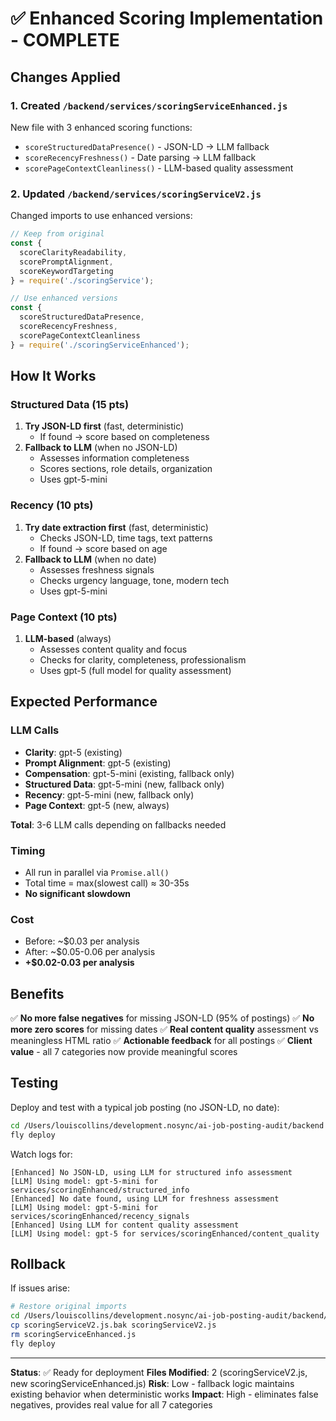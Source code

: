 # ✅ Enhanced Scoring Implementation - COMPLETE

## Changes Applied

### 1. Created `/backend/services/scoringServiceEnhanced.js`
New file with 3 enhanced scoring functions:
- `scoreStructuredDataPresence()` - JSON-LD → LLM fallback
- `scoreRecencyFreshness()` - Date parsing → LLM fallback  
- `scorePageContextCleanliness()` - LLM-based quality assessment

### 2. Updated `/backend/services/scoringServiceV2.js`
Changed imports to use enhanced versions:
```javascript
// Keep from original
const {
  scoreClarityReadability,
  scorePromptAlignment,
  scoreKeywordTargeting
} = require('./scoringService');

// Use enhanced versions
const {
  scoreStructuredDataPresence,
  scoreRecencyFreshness,
  scorePageContextCleanliness
} = require('./scoringServiceEnhanced');
```

## How It Works

### Structured Data (15 pts)
1. **Try JSON-LD first** (fast, deterministic)
   - If found → score based on completeness
2. **Fallback to LLM** (when no JSON-LD)
   - Assesses information completeness
   - Scores sections, role details, organization
   - Uses gpt-5-mini

### Recency (10 pts)
1. **Try date extraction first** (fast, deterministic)
   - Checks JSON-LD, time tags, text patterns
   - If found → score based on age
2. **Fallback to LLM** (when no date)
   - Assesses freshness signals
   - Checks urgency language, tone, modern tech
   - Uses gpt-5-mini

### Page Context (10 pts)
1. **LLM-based** (always)
   - Assesses content quality and focus
   - Checks for clarity, completeness, professionalism
   - Uses gpt-5 (full model for quality assessment)

## Expected Performance

### LLM Calls
- **Clarity**: gpt-5 (existing)
- **Prompt Alignment**: gpt-5 (existing)
- **Compensation**: gpt-5-mini (existing, fallback only)
- **Structured Data**: gpt-5-mini (new, fallback only)
- **Recency**: gpt-5-mini (new, fallback only)
- **Page Context**: gpt-5 (new, always)

**Total**: 3-6 LLM calls depending on fallbacks needed

### Timing
- All run in parallel via `Promise.all()`
- Total time = max(slowest call) ≈ 30-35s
- **No significant slowdown**

### Cost
- Before: ~$0.03 per analysis
- After: ~$0.05-0.06 per analysis
- **+$0.02-0.03 per analysis**

## Benefits

✅ **No more false negatives** for missing JSON-LD (95% of postings)
✅ **No more zero scores** for missing dates
✅ **Real content quality** assessment vs meaningless HTML ratio
✅ **Actionable feedback** for all postings
✅ **Client value** - all 7 categories now provide meaningful scores

## Testing

Deploy and test with a typical job posting (no JSON-LD, no date):

```bash
cd /Users/louiscollins/development.nosync/ai-job-posting-audit/backend
fly deploy
```

Watch logs for:
```
[Enhanced] No JSON-LD, using LLM for structured info assessment
[LLM] Using model: gpt-5-mini for services/scoringEnhanced/structured_info
[Enhanced] No date found, using LLM for freshness assessment
[LLM] Using model: gpt-5-mini for services/scoringEnhanced/recency_signals
[Enhanced] Using LLM for content quality assessment
[LLM] Using model: gpt-5 for services/scoringEnhanced/content_quality
```

## Rollback

If issues arise:

```bash
# Restore original imports
cd /Users/louiscollins/development.nosync/ai-job-posting-audit/backend/services
cp scoringServiceV2.js.bak scoringServiceV2.js
rm scoringServiceEnhanced.js
fly deploy
```

---

**Status**: ✅ Ready for deployment
**Files Modified**: 2 (scoringServiceV2.js, new scoringServiceEnhanced.js)
**Risk**: Low - fallback logic maintains existing behavior when deterministic works
**Impact**: High - eliminates false negatives, provides real value for all 7 categories
